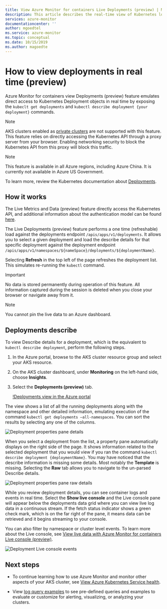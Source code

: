 ```yaml
---
title: View Azure Monitor for containers Live Deployments (preview) | Microsoft Docs
description: This article describes the real-time view of Kubernetes logs, events, and pod metrics without using kubectl in Azure Monitor for containers.
services: azure-monitor
documentationcenter: ''
author: mgoedtel
ms.service: azure-monitor
ms.topic: conceptual
ms.date: 10/15/2019
ms.author: magoedte
---
```


# How to view deployments in real time (preview)

Azure Monitor for containers view Deployments (preview) feature emulates direct access to Kubernetes Deployment objects in real time by exposing the `kubeclt get deployments` and `kubectl describe deployment {your deployment}` commands. 

>[!NOTE]
>AKS clusters enabled as [private clusters](https://azure.microsoft.com/updates/aks-private-cluster/) are not supported with this feature. This feature relies on directly accessing the Kubernetes API through a proxy server from your browser. Enabling networking security to block the Kubernetes API from this proxy will block this traffic. 

>[!NOTE]
>This feature is available in all Azure regions, including Azure China. It is currently not available in Azure US Government.

To learn more, review the Kubernetes documentation about [Deployments](https://kubernetes.io/docs/concepts/workloads/controllers/deployment/). 

## How it works

The Live Metrics and Data (preview) feature directly access the Kubernetes API, and additional information about the authentication model can be found [here](https://kubernetes.io/docs/concepts/overview/kubernetes-api/). 

The Live Deployments (preview) feature performs a one time (refreshable) load against the deployments endpoint `/apis/apps/v1/deployments`. It allows you to select a given deployment and load the describe details for that specific deployment against the deployment endpoint `/apis/apps/v1/namespaces/${nameSpace}/deployments/${deploymentName}`. 

Selecting **Refresh** in the top left of the page refreshes the deployment list. This simulates re-running the `kubectl` command. 

>[!IMPORTANT]
>No data is stored permanently during operation of this feature. All information captured during the session is deleted when you close your browser or navigate away from it.  

>[!NOTE]
>You cannot pin the live data to an Azure dashboard.

## Deployments describe

To view Describe details for a deployment, which is the equivalent to `kubectl describe deployment`, perform the following steps.

1. In the Azure portal, browse to the AKS cluster resource group and select your AKS resource.

2. On the AKS cluster dashboard, under **Monitoring** on the left-hand side, choose **Insights**. 

3. Select the **Deployments (preview)** tab.

    [!Deployments view in the Azure portal](./media/container-insights-livedata-deployments/deployment-view-01.png)

The view shows a list of all the running deployments along with the namespace and other detailed information, emulating execution of the command `kubectl get deployments –all-namespaces`. You can sort the results by selecting any one of the columns. 

![Deployment properties pane details](./media/container-insights-livedata-deployments/deployment-properties-pane-details.png)

When you select a deployment from the list, a property pane automatically displays on the right side of the page. It shows information related to the selected deployment that you would view if you ran the command `kubectl describe deployment {deploymentName}`. You may have noticed that the describe information is missing some details. Most notably the **Template** is missing. Selecting the **Raw** tab allows you to navigate to the un-parsed Describe details.  

![Deployment properties pane raw details](./media/container-insights-livedata-deployments/deployment-properties-pane-raw.png)

While you review deployment details, you can see container logs and events in real time. Select the **Show live console** and the Live console pane will appear below the deployments data grid where you can view live log data in a continuous stream. If the fetch status indicator shows a green check mark, which is on the far right of the pane, it means data can be retrieved and it begins streaming to your console.

You can also filter by namespace or cluster level events. To learn more about the Live console, see [View live data with Azure Monitor for containers Live console (preview)](container-insights-livedata-console.md). 

![Deployment Live console events](./media/container-insights-livedata-deployments/deployment-live-console-events.png)

## Next steps

- To continue learning how to use Azure Monitor and monitor other aspects of your AKS cluster, see [View Azure Kubernetes Service health](container-insights-analyze.md).

- View [log query examples](container-insights-log-search.md#search-logs-to-analyze-data) to see pre-defined queries and examples to evaluate or customize for alerting, visualizing, or analyzing your clusters.